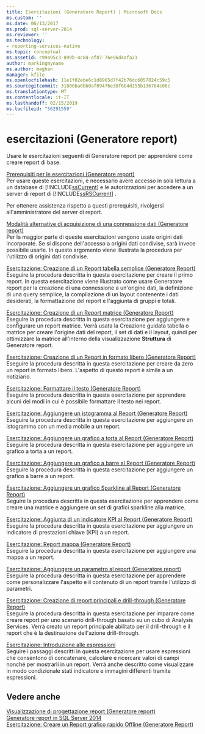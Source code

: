 ```yaml
---
title: Esercitazioni (Generatore Report) | Microsoft Docs
ms.custom: ''
ms.date: 06/13/2017
ms.prod: sql-server-2014
ms.reviewer: ''
ms.technology:
- reporting-services-native
ms.topic: conceptual
ms.assetid: c99495c3-899b-4c84-af87-76e96d4afa23
author: markingmyname
ms.author: maghan
manager: kfile
ms.openlocfilehash: 11e1f02ebe6c1d8965d7f42b76dc6057824c59c5
ms.sourcegitcommit: 31800ba0bb0af09476e38f6b4d155b136764c06c
ms.translationtype: MT
ms.contentlocale: it-IT
ms.lasthandoff: 02/15/2019
ms.locfileid: "56291559"
---
```

# <a name="tutorials-report-builder"></a>esercitazioni (Generatore report)
  Usare le esercitazioni seguenti di Generatore report per apprendere come creare report di base.  
  
 [Prerequisiti per le esercitazioni &#40;Generatore report&#41;](prerequisites-for-tutorials-report-builder.md)  
 Per usare queste esercitazioni, è necessario avere accesso in sola lettura a un database di [!INCLUDE[ssCurrent](../includes/sscurrent-md.md)] e le autorizzazioni per accedere a un server di report di [!INCLUDE[ssRSCurrent](../includes/ssrscurrent-md.md)] .  
  
 Per ottenere assistenza rispetto a questi prerequisiti, rivolgersi all'amministratore del server di report.  
  
 [Modalità alternative di acquisizione di una connessione dati &#40;Generatore report&#41;](alternative-ways-to-get-a-data-connection-report-builder.md)  
 Per la maggior parte di queste esercitazioni vengono usate origini dati incorporate. Se si dispone dell'accesso a origini dati condivise, sarà invece possibile usarle. In questo argomento viene illustrata la procedura per l'utilizzo di origini dati condivise.  
  
 [Esercitazione: Creazione di un Report tabella semplice &#40;Generatore Report&#41;](tutorial-creating-a-basic-table-report-report-builder.md)  
 Eseguire la procedura descritta in questa esercitazione per creare il primo report. In questa esercitazione viene illustrato come usare Generatore report per la creazione di una connessione a un'origine dati, la definizione di una query semplice, la compilazione di un layout contenente i dati desiderati, la formattazione del report e l'aggiunta di gruppi e totali.  
  
 [Esercitazione: Creazione di un Report matrice &#40;Generatore Report&#41;](tutorial-creating-a-matrix-report-report-builder.md)  
 Eseguire la procedura descritta in questa esercitazione per aggiungere e configurare un report matrice. Verrà usata la Creazione guidata tabella o matrice per creare l'origine dati del report, il set di dati e il layout, quindi per ottimizzare la matrice all'interno della visualizzazione **Struttura** di Generatore report.  
  
 [Esercitazione: Creazione di un Report in formato libero &#40;Generatore Report&#41;](tutorial-creating-a-free-form-report-report-builder.md)  
 Eseguire la procedura descritta in questa esercitazione per creare da zero un report in formato libero. L'aspetto di questo report è simile a un notiziario.  
  
 [Esercitazione: Formattare il testo &#40;Generatore Report&#41;](tutorial-format-text-report-builder.md)  
 Eseguire la procedura descritta in questa esercitazione per apprendere alcuni dei modi in cui è possibile formattare il testo nei report.  
  
 [Esercitazione: Aggiungere un istogramma al Report &#40;Generatore Report&#41;](tutorial-add-a-column-chart-to-your-report-report-builder.md)  
 Eseguire la procedura descritta in questa esercitazione per aggiungere un istogramma con un media mobile a un report.  
  
 [Esercitazione: Aggiungere un grafico a torta al Report &#40;Generatore Report&#41;](tutorial-add-a-pie-chart-to-your-report-report-builder.md)  
 Eseguire la procedura descritta in questa esercitazione per aggiungere un grafico a torta a un report.  
  
 [Esercitazione: Aggiungere un grafico a barre al Report &#40;Generatore Report&#41;](tutorial-add-a-bar-chart-to-your-report-report-builder.md)  
 Eseguire la procedura descritta in questa esercitazione per aggiungere un grafico a barre a un report.  
  
 [Esercitazione: Aggiungere un grafico Sparkline al Report &#40;Generatore Report&#41;](tutorial-add-a-sparkline-to-your-report-report-builder.md)  
 Seguire la procedura descritta in questa esercitazione per apprendere come creare una matrice e aggiungere un set di grafici sparkline alla matrice.  
  
 [Esercitazione: Aggiunta di un indicatore KPI al Report &#40;Generatore Report&#41;](tutorial-adding-a-kpi-to-your-report-report-builder.md)  
 Eseguire la procedura descritta in questa esercitazione per aggiungere un indicatore di prestazioni chiave (KPI) a un report.  
  
 [Esercitazione: Report mappa &#40;Generatore Report&#41;](tutorial-map-report-report-builder.md)  
 Eseguire la procedura descritta in questa esercitazione per aggiungere una mappa a un report.  
  
 [Esercitazione: Aggiungere un parametro al report &#40;Generatore report&#41;](tutorial-add-a-parameter-to-your-report-report-builder.md)  
 Eseguire la procedura descritta in questa esercitazione per apprendere come personalizzare l'aspetto e il contenuto di un report tramite l'utilizzo di parametri.  
  
 [Esercitazione: Creazione di report principali e drill-through &#40;Generatore Report&#41;](tutorial-creating-drillthrough-and-main-reports-report-builder.md)  
 Eseguire la procedura descritta in questa esercitazione per imparare come creare report per uno scenario drill-through basato su un cubo di Analysis Services. Verrà creato un report principale abilitato per il drill-through e il report che è la destinazione dell'azione drill-through.  
  
 [Esercitazione: Introduzione alle espressioni](tutorial-introducing-expressions.md)  
 Seguire i passaggi descritti in questa esercitazione per usare espressioni che consentono di concatenare, calcolare e ricercare valori di campi nonché per mostrarli in un report. Verrà anche descritto come visualizzare in modo condizionale stati indicatore e immagini differenti tramite espressioni.  
  
## <a name="see-also"></a>Vedere anche  
 [Visualizzazione di progettazione report &#40;Generatore report&#41;](report-builder/report-design-view-report-builder.md)   
 [Generatore report in SQL Server 2014](report-builder/report-builder-in-sql-server-2016.md)   
 [Esercitazione: Creare un Report grafico rapido Offline &#40;Generatore Report&#41;](report-builder/tutorial-create-a-quick-chart-report-offline-report-builder.md)  
  
  
